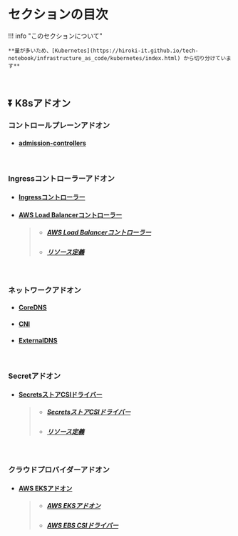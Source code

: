 # セクションの目次

!!! info "このセクションについて"

    **量が多いため、[Kubernetes](https://hiroki-it.github.io/tech-notebook/infrastructure_as_code/kubernetes/index.html) から切り分けています**

<br>

## ⏬ K8sアドオン

### コントロールプレーンアドオン

* #### [admission-controllers](https://hiroki-it.github.io/tech-notebook/infrastructure_as_code/infrastructure_as_code_kubernetes_addon_component_control_plane_admission_controllers.html)

<br>

### Ingressコントローラーアドオン

* #### [Ingressコントローラー](https://hiroki-it.github.io/tech-notebook/infrastructure_as_code/infrastructure_as_code_kubernetes_addon_ingress_controller.html)

* #### <u>AWS Load Balancerコントローラー</u>
  > * ##### [AWS Load Balancerコントローラー](https://hiroki-it.github.io/tech-notebook/infrastructure_as_code/infrastructure_as_code_kubernetes_addon_ingress_controller_alb.html)
  > * ##### [リソース定義](https://hiroki-it.github.io/tech-notebook/infrastructure_as_code/infrastructure_as_code_kubernetes_addon_ingress_controller_alb=resource_definition.html)

<br>

### ネットワークアドオン

* #### [CoreDNS](https://hiroki-it.github.io/tech-notebook/infrastructure_as_code/infrastructure_as_code_kubernetes_addon_network_coredns.html)

* #### [CNI](https://hiroki-it.github.io/tech-notebook/infrastructure_as_code/infrastructure_as_code_kubernetes_addon_network_cni.html)

* #### [ExternalDNS](https://hiroki-it.github.io/tech-notebook/infrastructure_as_code/infrastructure_as_code_kubernetes_addon_network_external_dns.html)

<br>

### Secretアドオン

* #### <u>SecretsストアCSIドライバー</u>
  > * ##### [SecretsストアCSIドライバー](https://hiroki-it.github.io/tech-notebook/infrastructure_as_code/infrastructure_as_code_kubernetes_addon_secrets_store_csi_driver.html)
  > * ##### [︎リソース定義](https://hiroki-it.github.io/tech-notebook/infrastructure_as_code/infrastructure_as_code_kubernetes_addon_secrets_store_csi_driver_resource_definition.html)

<br>

### クラウドプロバイダーアドオン

* #### <u>AWS EKSアドオン</u>
  > * ##### [AWS EKSアドオン](https://hiroki-it.github.io/tech-notebook/infrastructure_as_code/infrastructure_as_code_kubernetes_addon_cloud_provider_aws_eks.html)
  > * ##### [AWS EBS CSIドライバー](https://hiroki-it.github.io/tech-notebook/infrastructure_as_code/infrastructure_as_code_kubernetes_addon_cloud_provider_aws_eks_ebs_csi_driver.html)

<br>

